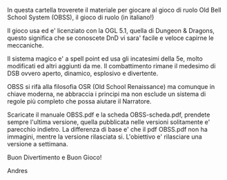 In questa cartella troverete il materiale per giocare al gioco di ruolo Old Bell School System (OBSS), il gioco di ruolo (in italiano!)

Il gioco usa ed e' licenziato con la OGL 5.1, quella di Dungeon & Dragons, questo significa che se conoscete DnD vi sara' facile e veloce capirne le meccaniche.

Il sistema magico e' a spell point ed usa gli incatesimi della 5e, molto modificati ed altri aggiunti da me. Il combattimento rimane il medesimo di DSB ovvero aperto, dinamico, esplosivo e divertente.

OBSS si rifà alla filosofia OSR (Old School Renaissance) ma comunque in chiave moderna, ne abbraccia i principi ma non esclude un sistema di regole più completo che possa aiutare il Narratore.

Scaricate il manuale OBSS.pdf e la scheda OBSS-scheda.pdf, prendete sempre l'ultima versione, quella pubblicata nelle versioni solitamente e' parecchio indietro.
La differenza di base e' che il pdf OBSS.pdf non ha immagini, mentre la versione rilasciata si. L'obiettivo e' rilasciare una versione a settimana.

Buon Divertimento e Buon Gioco!

Andres
